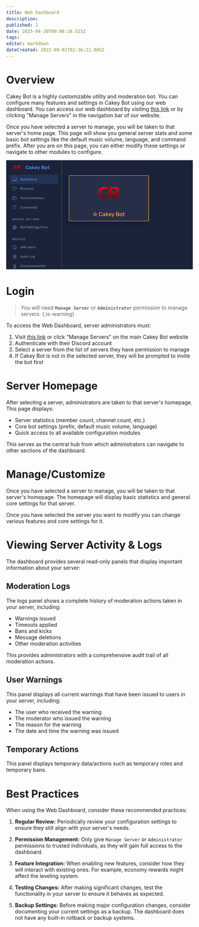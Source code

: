 ```yaml
---
title: Web Dashboard
description: 
published: 1
date: 2025-04-30T09:06:16.515Z
tags: 
editor: markdown
dateCreated: 2022-09-01T02:36:22.985Z
---
```


# Overview

Cakey Bot is a highly customizable utility and moderation bot. You can configure many features and settings in Cakey Bot using our web dashboard. You can access our web dashboard by visiting [this link](https://cakey.bot/dashboard/public) or by clicking "Manage Servers" in the navigation bar of our website.

Once you have selected a server to manage, you will be taken to that server's home page. This page will show you general server stats and some basic bot settings like the default music volume, language, and command prefix. After you are on this page, you can either modify these settings or navigate to other modules to configure.

![image.png](/dash/image.png)

# Login
> You will need **`Manage Server`** or **`Administrator`** permission to manage servers.
{.is-warning}

To access the Web Dashboard, server administrators must:

1) Visit [this link](https://cakey.bot/dashboard/public) or click "Manage Servers" on the main Cakey Bot website
2) Authenticate with their Discord account
3) Select a server from the list of servers they have permission to manage
4) If Cakey Bot is not in the selected server, they will be prompted to invite the bot first

# Server Homepage
After selecting a server, administrators are taken to that server's homepage. This page displays:

* Server statistics (member count, channel count, etc.)
* Core bot settings (prefix, default music volume, language)
* Quick access to all available configuration modules

This serves as the central hub from which administrators can navigate to other sections of the dashboard.

# Manage/Customize

Once you have selected a server to manage, you will be taken to that server's homepage. The homepage will display basic statistics and general core settings for that server.

Once you have selected the server you want to modify you can change various features and core settings for it.

# Viewing Server Activity & Logs

The dashboard provides several read-only panels that display important information about your server:

## Moderation Logs
The logs panel shows a complete history of moderation actions taken in your server, including:

* Warnings issued
* Timeouts applied
* Bans and kicks
* Message deletions
* Other moderation activities

This provides administrators with a comprehensive audit trail of all moderation actions.

## User Warnings
This panel displays all current warnings that have been issued to users in your server, including:

* The user who received the warning
* The moderator who issued the warning
* The reason for the warning
* The date and time the warning was issued

## Temporary Actions
This panel displays temporary data/actions such as temporary roles and temporary bans.

# Best Practices
When using the Web Dashboard, consider these recommended practices:

1) **Regular Review:** Periodically review your configuration settings to ensure they still align with your server's needs.

2) **Permission Management:** Only give `Manage Server` or `Administrator` permissions to trusted individuals, as they will gain full access to the dashboard.

3) **Feature Integration:** When enabling new features, consider how they will interact with existing ones. For example, economy rewards might affect the leveling system.

4) **Testing Changes:** After making significant changes, test the functionality in your server to ensure it behaves as expected.

5) **Backup Settings:** Before making major configuration changes, consider documenting your current settings as a backup. The dashboard does not have any built-in rollback or backup systems.